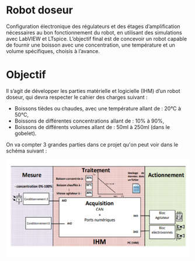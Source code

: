 # Robot doseur
Configuration électronique des régulateurs et des étages d’amplification nécessaires au bon fonctionnement du robot, en utilisant des simulations avec LabVIEW et LTspice. L’objectif final est de concevoir un robot capable de fournir une boisson avec une concentration, une température et un volume spécifiques, choisis à l’avance.

# Objectif

Il s’agit de développer les parties matérielle et logicielle (IHM) d’un robot doseur, qui devra respecter le cahier des charges suivant :
- Boissons tièdes ou chaudes, avec une température allant de : 20°C à 50°C,
- Boissons de différentes concentrations allant de : 10% à 90%,
- Boissons de différents volumes allant de : 50ml à 250ml (dans le gobelet).

On va compter 3 grandes parties dans ce projet qu'on peut voir dans le schéma suivant :

![image](images/schema.png)

